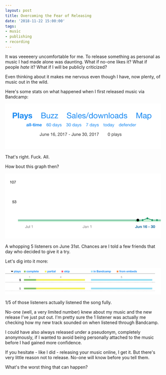 ```yaml
---
layout: post
title: Overcoming the Fear of Releasing
date: '2018-11-22 15:00:00'
tags:
- music
- publishing
- recording
---
```


It was veeeeery uncomfortable for me. To release something as personal as music I had made alone was daunting. What if no-one likes it? What if people _hate_ it? What if I will be publicly criticized?

Even thinking about it makes me nervous even though I have, now plenty, of music out in the wild.

Here's some stats on what happened when I first released music via Bandcamp:

![Bandcamp June 2017 stream](/assets/images/bandcamp_june_2017_stats.png)

That's right. Fuck. All.

How bout this graph then?

![Bandcamp June 2017 stream](/assets/images/bandcamp_june_2017_graph.png)

A whopping 5 listeners on June 31st. Chances are I told a few friends that day who decided to give it a try.

Let's dig into it more:

![Bandcamp June 2017 stream](/assets/images/bandcamp_june_31_partial_plays.png)

1/5 of those listeners actually listened the song fully.

No-one (well, a very limited number) knew about my music and the new release I've just put out. I'm pretty sure the 1 listener was actually me checking how my new track sounded on when listened through Bandcamp.

I could have also always released under a pseudonym, completely anonymously, if I wanted to avoid being personally attached to the music before I had gained more confidence.

If you hesitate - like I did - releasing your music online, I get it. But there's very little reason not to release. No-one will know before you tell them.

What's the worst thing that can happen?

